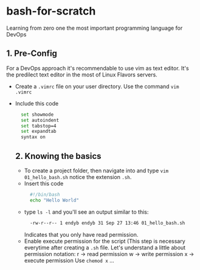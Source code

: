 # bash-for-scratch
Learning from zero one the most important programming language for DevOps

## 1. Pre-Config
For a DevOps approach it's recommendable to use vim as text editor. It's the predilect text editor in the most of Linux Flavors servers.
- Create a `.vimrc` file on your user directory. Use the command `vim .vimrc`
- Include this code
  ``` bash
    set showmode
    set autoindent
    set tabstop=4
    set expandtab
    syntax on
  ```

  ## 2. Knowing the basics
  - To create a project folder, then navigate into and type `vim 01_hello_bash.sh` notice the extension `.sh`.
  - Insert this code
    ``` bash
      #!/bin/bash
      echo "Hello World"
    ```
  - type `ls -l` and you'll see an output similar to this:
    ``` bash
      -rw-r--r-- 1 endyb endyb 31 Sep 27 13:46 01_hello_bash.sh
    ```
    Indicates that you only have read permission.
  - Enable execute permission for the script (This step is necessary everytime after creating a `.sh` file.
    Let's understand a little about permission notation:
    r -> read permission
    w -> write permission
    x -> execute permission
    Use `chemod x` ...
